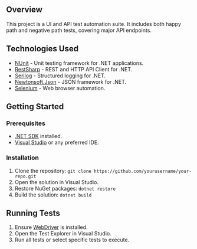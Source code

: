 ## Overview

This project is a UI and API test automation suite. It includes both happy path and negative path tests, covering major API endpoints.

## Technologies Used

- [NUnit](https://nunit.org/) - Unit testing framework for .NET applications.
- [RestSharp](https://restsharp.dev/) - REST and HTTP API Client for .NET.
- [Serilog](https://serilog.net/) - Structured logging for .NET.
- [Newtonsoft.Json](https://www.newtonsoft.com/json) - JSON framework for .NET.
- [Selenium](https://www.selenium.dev/) - Web browser automation.

## Getting Started

### Prerequisites

- [.NET SDK](https://dotnet.microsoft.com/download) installed.
- [Visual Studio](https://visualstudio.microsoft.com/) or any preferred IDE.

### Installation

1. Clone the repository: `git clone https://github.com/yourusername/your-repo.git`
2. Open the solution in Visual Studio.
3. Restore NuGet packages: `dotnet restore`
4. Build the solution: `dotnet build`

## Running Tests

1. Ensure [WebDriver](https://www.selenium.dev/documentation/en/webdriver/driver_requirements/) is installed.
2. Open the Test Explorer in Visual Studio.
3. Run all tests or select specific tests to execute.


